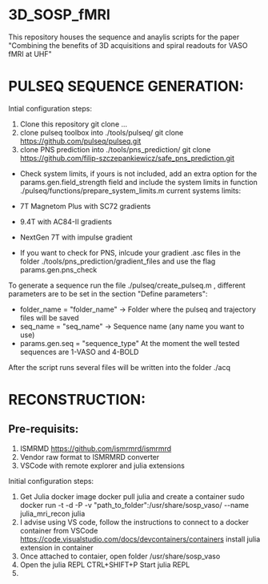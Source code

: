 # 3D_SOSP_fMRI
This repository houses the sequence and anaylis scripts for the paper "Combining the benefits of 3D acquisitions and spiral readouts for VASO fMRI at UHF"

# PULSEQ SEQUENCE GENERATION:
Intial configuration steps:
1) Clone this repository
   git clone ...
2) clone pulseq toolbox into ./tools/pulseq/
   git clone https://github.com/pulseq/pulseq.git
3) clone PNS prediction into ./tools/pns_prediction/
   git clone https://github.com/filip-szczepankiewicz/safe_pns_prediction.git

- Check system limits, if yours is not included, add an extra option for the params.gen.field_strength field and include the system limits in function ./pulseq/functions/prepare_system_limits.m current systems limits:
- 7T Magnetom Plus with SC72 gradients
- 9.4T with AC84-II gradients
- NextGen 7T with impulse gradient

- If you want to check for PNS, inlcude your gradient .asc files in the folder ./tools/pns_prediction/gradient_files and use the flag params.gen.pns_check

To generate a sequence run the file ./pulseq/create_pulseq.m , different parameters are to be set in the section "Define parameters":
- folder_name = "folder_name"  -> Folder where the pulseq and trajectory files will be saved
- seq_name = "seq_name" -> Sequence name (any name you want to use)
- params.gen.seq = "sequence_type" At the moment the well tested sequences are 1-VASO and 4-BOLD

After the script runs several files will be written into the folder ./acq

# RECONSTRUCTION:
## Pre-requisits:
1) ISMRMD https://github.com/ismrmrd/ismrmrd
2) Vendor raw format to ISMRMRD converter
3) VSCode with remote explorer and julia extensions
   
Initial configuration steps:
1) Get Julia docker image docker pull julia and create a container
   sudo docker  run -t -d -P -v "path_to_folder":/usr/share/sosp_vaso/ --name julia_mri_recon julia
3) I advise using VS code, follow the instructions to connect to a docker container from VSCode
   https://code.visualstudio.com/docs/devcontainers/containers
   install julia extension in container
5) Once attached to contaier, open folder /usr/share/sosp_vaso
6) Open the julia REPL CTRL+SHIFT+P Start julia REPL
7) 
  
